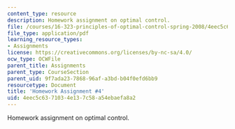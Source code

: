```yaml
---
content_type: resource
description: Homework assignment on optimal control.
file: /courses/16-323-principles-of-optimal-control-spring-2008/4eec5c6371034e137c58a54ebaefa8a2_assn4.pdf
file_type: application/pdf
learning_resource_types:
- Assignments
license: https://creativecommons.org/licenses/by-nc-sa/4.0/
ocw_type: OCWFile
parent_title: Assignments
parent_type: CourseSection
parent_uid: 9f7ada23-7868-96af-a3bd-b04f0efd6bb9
resourcetype: Document
title: 'Homework Assignment #4'
uid: 4eec5c63-7103-4e13-7c58-a54ebaefa8a2
---
```

Homework assignment on optimal control.